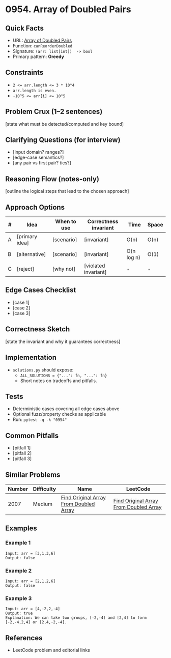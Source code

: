 # 0954. Array of Doubled Pairs

## Quick Facts

- URL: [Array of Doubled Pairs](https://leetcode.com/problems/array-of-doubled-pairs/)
- Function: `canReorderDoubled`
- Signature: `(arr: list[int])  -> bool`
- Primary pattern: **Greedy**

## Constraints

- `2 <= arr.length <= 3 * 10^4`
- `arr.length is even.`
- `-10^5 <= arr[i] <= 10^5`

## Problem Crux (1–2 sentences)

[state what must be detected/computed and key bound]

## Clarifying Questions (for interview)

- [input domain? ranges?]
- [edge-case semantics?]
- [any pair vs first pair? ties?]

## Reasoning Flow (notes-only)

[outline the logical steps that lead to the chosen approach]

## Approach Options

| # | Idea | When to use | Correctness invariant | Time | Space |
|---|------|-------------|-----------------------|------|-------|
| A | [primary idea] | [scenario] | [invariant] | O(n) | O(n) |
| B | [alternative] | [scenario] | [invariant] | O(n log n) | O(1) |
| C | [reject] | [why not] | [violated invariant] | - | - |

## Edge Cases Checklist

- [case 1]
- [case 2]
- [case 3]

## Correctness Sketch

[state the invariant and why it guarantees correctness]

## Implementation

- `solutions.py` should expose:
  - `ALL_SOLUTIONS = {"...": fn, "...": fn}`
  - Short notes on tradeoffs and pitfalls.

## Tests

- Deterministic cases covering all edge cases above
- Optional fuzz/property checks as applicable
- Run: `pytest -q -k "0954"`

## Common Pitfalls

- [pitfall 1]
- [pitfall 2]
- [pitfall 3]

## Similar Problems

| Number | Difficulty | Name | LeetCode |
|---|---|---|---|
| 2007 | Medium | [Find Original Array From Doubled Array](../2007-find-original-array-from-doubled-array/readme.md) | [Find Original Array From Doubled Array](https://leetcode.com/problems/find-original-array-from-doubled-array/) |

## Examples

### Example 1

```text
Input: arr = [3,1,3,6]
Output: false
```

### Example 2

```text
Input: arr = [2,1,2,6]
Output: false
```

### Example 3

```text
Input: arr = [4,-2,2,-4]
Output: true
Explanation: We can take two groups, [-2,-4] and [2,4] to form [-2,-4,2,4] or [2,4,-2,-4].
```

## References

- LeetCode problem and editorial links
